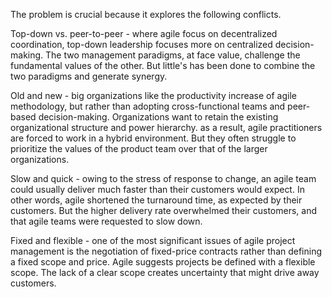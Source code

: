 The problem is crucial because it explores the following conflicts. 

Top-down vs. peer-to-peer - where agile focus on decentralized coordination, top-down leadership focuses more on centralized decision-making. The two management paradigms, at face value, challenge the fundamental values of the other. But little's has been done to combine the two paradigms and generate synergy. 

Old and new - big organizations like the productivity increase of agile methodology, but rather than adopting cross-functional teams and peer-based decision-making. Organizations want to retain the existing organizational structure and power hierarchy. as a result, agile practitioners are forced to work in a hybrid environment. But they often struggle to prioritize the values of the product team over that of the larger organizations. 

Slow and quick - owing to the stress of response to change, an agile team could usually deliver much faster than their customers would expect. In other words, agile shortened the turnaround time, as expected by their customers. But the higher delivery rate overwhelmed their customers, and that agile teams were requested to slow down. 

Fixed and flexible - one of the most significant issues of agile project management is the negotiation of fixed-price contracts rather than defining a fixed scope and price. Agile suggests projects be defined with a flexible scope. The lack of a clear scope creates uncertainty that might drive away customers. 
